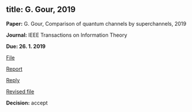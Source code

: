 title: G. Gour, 2019
---
**Paper:** G. Gour, Comparison of quantum channels by superchannels, 2019

**Journal:** IEEE Transactions on Information Theory

**Due: 26. 1. 2019**

[File](gour2019/file.pdf)

[Report](gour2019/report.pdf) 

[Reply](gour2019/reply.pdf)

[Revised file](gour2019/revised_file.pdf)

**Decision:** accept



